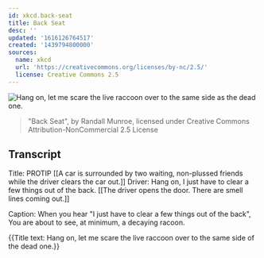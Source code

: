 ```yaml
---
id: xkcd.back-seat
title: Back Seat
desc: ''
updated: '1616126764517'
created: '1439794800000'
sources:
  name: xkcd
  url: 'https://creativecommons.org/licenses/by-nc/2.5/'
  license: Creative Commons 2.5
---
```

![Hang on, let me scare the live raccoon over to the same side as the dead one.](https://imgs.xkcd.com/comics/back_seat.png)
> "Back Seat", by Randall Munroe, licensed under Creative Commons Attribution-NonCommercial 2.5 License

## Transcript
Title: PROTIP
[[A car is surrounded by two waiting, non-plussed friends while the driver clears the car out.]]
Driver: Hang on, I just have to clear a few things out of the back.
[[The driver opens the door. There are smell lines coming out.]]

Caption: When you hear "I just have to clear a few things out of the back", You are about to see, at minimum, a decaying racoon.

{{Title text: Hang on, let me scare the live raccoon over to the same side of the dead one.}}
